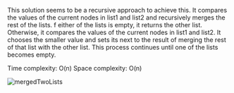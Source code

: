 This solution seems to be a recursive approach to achieve this. It compares the values of the current nodes in list1 and list2 and recursively merges the rest of the lists. f either of the lists is empty, it returns the other list. Otherwise, it compares the values of the current nodes in list1 and list2. It chooses the smaller value and sets its next to the result of merging the rest of that list with the other list. This process continues until one of the lists becomes empty.

Time complexity: O(n)
Space complexity: O(n)

![mergedTwoLists](https://github.com/nusalovanargis/js-algorithms/assets/111175224/7864a6aa-d044-4a25-8192-e0acd1a8069a)
